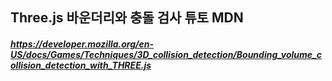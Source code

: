 ## Three.js 바운더리와 충돌 검사 튜토 MDN

##### https://developer.mozilla.org/en-US/docs/Games/Techniques/3D_collision_detection/Bounding_volume_collision_detection_with_THREE.js